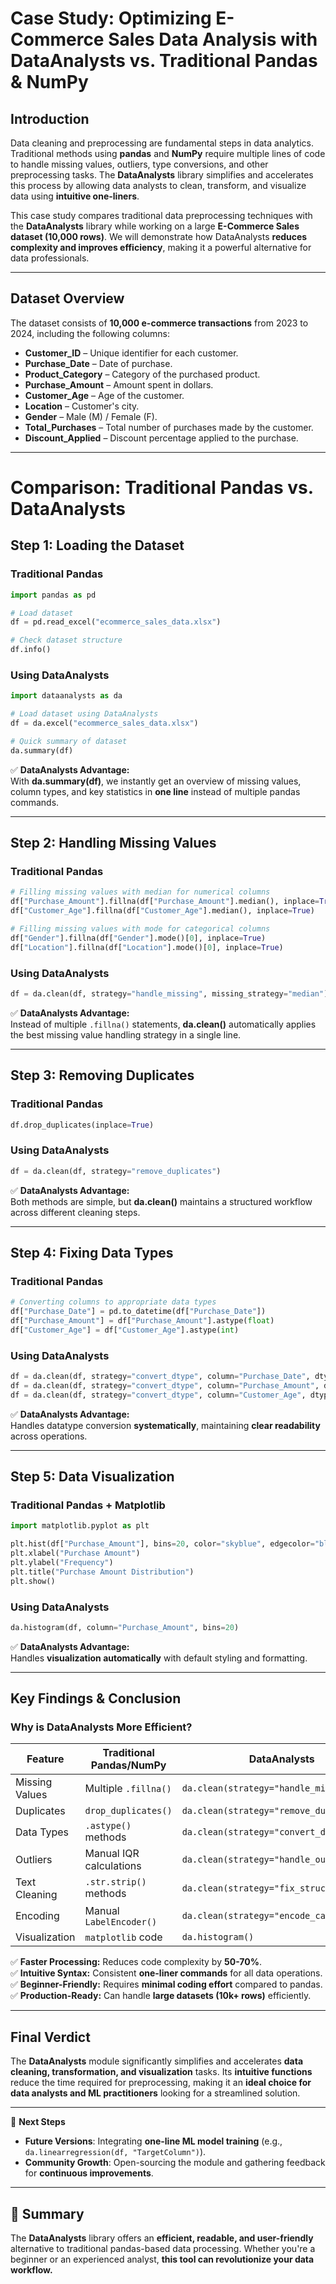 # **Case Study: Optimizing E-Commerce Sales Data Analysis with DataAnalysts vs. Traditional Pandas & NumPy**

## **Introduction**

Data cleaning and preprocessing are fundamental steps in data analytics. Traditional methods using **pandas** and **NumPy** require multiple lines of code to handle missing values, outliers, type conversions, and other preprocessing tasks. The **DataAnalysts** library simplifies and accelerates this process by allowing data analysts to clean, transform, and visualize data using **intuitive one-liners**.

This case study compares traditional data preprocessing techniques with the **DataAnalysts** library while working on a large **E-Commerce Sales dataset (10,000 rows)**. We will demonstrate how DataAnalysts **reduces complexity and improves efficiency**, making it a powerful alternative for data professionals.

---

## **Dataset Overview**

The dataset consists of **10,000 e-commerce transactions** from 2023 to 2024, including the following columns:

- **Customer\_ID** – Unique identifier for each customer.
- **Purchase\_Date** – Date of purchase.
- **Product\_Category** – Category of the purchased product.
- **Purchase\_Amount** – Amount spent in dollars.
- **Customer\_Age** – Age of the customer.
- **Location** – Customer's city.
- **Gender** – Male (M) / Female (F).
- **Total\_Purchases** – Total number of purchases made by the customer.
- **Discount\_Applied** – Discount percentage applied to the purchase.

---

# **Comparison: Traditional Pandas vs. DataAnalysts**

## **Step 1: Loading the Dataset**

### **Traditional Pandas**

```python
import pandas as pd

# Load dataset
df = pd.read_excel("ecommerce_sales_data.xlsx")

# Check dataset structure
df.info()
```

### **Using DataAnalysts**

```python
import dataanalysts as da

# Load dataset using DataAnalysts
df = da.excel("ecommerce_sales_data.xlsx")

# Quick summary of dataset
da.summary(df)
```

✅ **DataAnalysts Advantage:**\
With **da.summary(df)**, we instantly get an overview of missing values, column types, and key statistics in **one line** instead of multiple pandas commands.

---

## **Step 2: Handling Missing Values**

### **Traditional Pandas**

```python
# Filling missing values with median for numerical columns
df["Purchase_Amount"].fillna(df["Purchase_Amount"].median(), inplace=True)
df["Customer_Age"].fillna(df["Customer_Age"].median(), inplace=True)

# Filling missing values with mode for categorical columns
df["Gender"].fillna(df["Gender"].mode()[0], inplace=True)
df["Location"].fillna(df["Location"].mode()[0], inplace=True)
```

### **Using DataAnalysts**

```python
df = da.clean(df, strategy="handle_missing", missing_strategy="median")
```

✅ **DataAnalysts Advantage:**\
Instead of multiple `.fillna()` statements, **da.clean()** automatically applies the best missing value handling strategy in a single line.

---

## **Step 3: Removing Duplicates**

### **Traditional Pandas**

```python
df.drop_duplicates(inplace=True)
```

### **Using DataAnalysts**

```python
df = da.clean(df, strategy="remove_duplicates")
```

✅ **DataAnalysts Advantage:**\
Both methods are simple, but **da.clean()** maintains a structured workflow across different cleaning steps.

---

## **Step 4: Fixing Data Types**

### **Traditional Pandas**

```python
# Converting columns to appropriate data types
df["Purchase_Date"] = pd.to_datetime(df["Purchase_Date"])
df["Purchase_Amount"] = df["Purchase_Amount"].astype(float)
df["Customer_Age"] = df["Customer_Age"].astype(int)
```

### **Using DataAnalysts**

```python
df = da.clean(df, strategy="convert_dtype", column="Purchase_Date", dtype="datetime")
df = da.clean(df, strategy="convert_dtype", column="Purchase_Amount", dtype="float")
df = da.clean(df, strategy="convert_dtype", column="Customer_Age", dtype="int")
```

✅ **DataAnalysts Advantage:**\
Handles datatype conversion **systematically**, maintaining **clear readability** across operations.

---

## **Step 5: Data Visualization**

### **Traditional Pandas + Matplotlib**

```python
import matplotlib.pyplot as plt

plt.hist(df["Purchase_Amount"], bins=20, color="skyblue", edgecolor="black")
plt.xlabel("Purchase Amount")
plt.ylabel("Frequency")
plt.title("Purchase Amount Distribution")
plt.show()
```

### **Using DataAnalysts**

```python
da.histogram(df, column="Purchase_Amount", bins=20)
```

✅ **DataAnalysts Advantage:**\
Handles **visualization automatically** with default styling and formatting.

---

## **Key Findings & Conclusion**

### **Why is DataAnalysts More Efficient?**

| Feature        | Traditional Pandas/NumPy | DataAnalysts                              |
| -------------- | ------------------------ | ----------------------------------------- |
| Missing Values | Multiple `.fillna()`     | `da.clean(strategy="handle_missing")`     |
| Duplicates     | `drop_duplicates()`      | `da.clean(strategy="remove_duplicates")`  |
| Data Types     | `.astype()` methods      | `da.clean(strategy="convert_dtype")`      |
| Outliers       | Manual IQR calculations  | `da.clean(strategy="handle_outliers")`    |
| Text Cleaning  | `.str.strip()` methods   | `da.clean(strategy="fix_structural")`     |
| Encoding       | Manual `LabelEncoder()`  | `da.clean(strategy="encode_categorical")` |
| Visualization  | `matplotlib` code        | `da.histogram()`                          |

✅ **Faster Processing:** Reduces code complexity by **50-70%**.\
✅ **Intuitive Syntax:** Consistent **one-liner commands** for all data operations.\
✅ **Beginner-Friendly:** Requires **minimal coding effort** compared to pandas.\
✅ **Production-Ready:** Can handle **large datasets (10k+ rows)** efficiently.

---

## **Final Verdict**

The **DataAnalysts** module significantly simplifies and accelerates **data cleaning, transformation, and visualization** tasks. Its **intuitive functions** reduce the time required for preprocessing, making it an **ideal choice for data analysts and ML practitioners** looking for a streamlined solution.

---

🚀 **Next Steps**

- **Future Versions**: Integrating **one-line ML model training** (e.g., `da.linearregression(df, "TargetColumn")`).
- **Community Growth**: Open-sourcing the module and gathering feedback for **continuous improvements**.

---

## **📌 Summary**

The **DataAnalysts** library offers an **efficient, readable, and user-friendly** alternative to traditional pandas-based data processing. Whether you're a beginner or an experienced analyst, **this tool can revolutionize your data workflow.**


